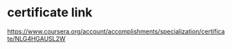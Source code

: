 
# certificate link
https://www.coursera.org/account/accomplishments/specialization/certificate/NLG4HGAUSL2W


